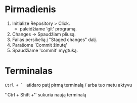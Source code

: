 # Pirmadienis

1. Initialize Repository > Click.
    - paleidžiame 'git' programą.
2. Changes -> Spaudžiam pliusą.
3. Failas persikelią į "Staged changes" dalį.
4. Parašome 'Commit žinutę'
5. Spaudžiame 'commit' mygtuką.

# Terminalas

`` Ctrl + `  ``  atidaro patį pirmą terminalą / arba tuo metu aktyvu

''Ctrl + Shift +'' sukuria naują terminalą